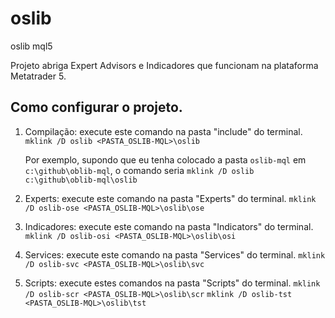 # oslib
 oslib mql5
 
 Projeto abriga Expert Advisors e Indicadores que funcionam na plataforma Metatrader 5.


## Como configurar o projeto.
1. Compilação: execute este comando na pasta "include" do terminal.
   `mklink /D oslib <PASTA_OSLIB-MQL>\oslib`
    
    Por exemplo, 
    supondo que eu tenha colocado a pasta `oslib-mql` em `c:\github\oblib-mql`, o comando seria `mklink /D oslib c:\github\oblib-mql\oslib`

2. Experts: execute este comando na pasta "Experts" do terminal.
   `mklink /D oslib-ose <PASTA_OSLIB-MQL>\oslib\ose`

3. Indicadores: execute este comando na pasta "Indicators" do terminal.
   `mklink /D oslib-osi <PASTA_OSLIB-MQL>\oslib\osi`

4. Services: execute este comando na pasta "Services" do terminal.
   `mklink /D oslib-svc <PASTA_OSLIB-MQL>\oslib\svc`

5. Scripts: execute estes comandos na pasta "Scripts" do terminal.
   `mklink /D oslib-scr <PASTA_OSLIB-MQL>\oslib\scr`
   `mklink /D oslib-tst <PASTA_OSLIB-MQL>\oslib\tst`

